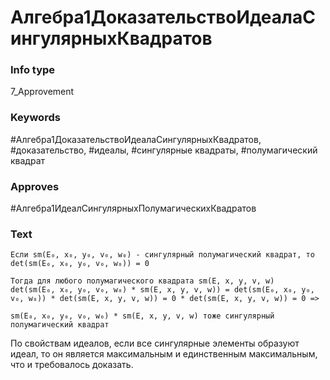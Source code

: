 # Алгебра1ДоказательствоИдеалаСингулярныхКвадратов
### Info type
7_Approvement
### Keywords
#Алгебра1ДоказательствоИдеалаСингулярныхКвадратов, #доказательство, #идеалы, #сингулярные квадраты, #полумагический квадрат
### Approves
#Алгебра1ИдеалСингулярныхПолумагическихКвадратов
### Text
```
Если sm(E₀, x₀, y₀, v₀, w₀) - сингулярный полумагический квадрат, то
det(sm(E₀, x₀, y₀, v₀, w₀)) = 0

Тогда для любого полумагического квадрата sm(E, x, y, v, w)
det(sm(E₀, x₀, y₀, v₀, w₀) * sm(E, x, y, v, w)) = det(sm(E₀, x₀, y₀, v₀, w₀)) * det(sm(E, x, y, v, w)) = 0 * det(sm(E, x, y, v, w)) = 0 =>

sm(E₀, x₀, y₀, v₀, w₀) * sm(E, x, y, v, w) тоже сингулярный полумагический квадрат
```

По свойствам идеалов, если все сингулярные элементы образуют идеал, то он является максимальным и единственным максимальным, что и требовалось доказать.